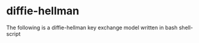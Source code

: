 # diffie-hellman
The following is a diffie-hellman key exchange model written in bash shell-script 


